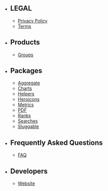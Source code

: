 
- ## LEGAL
    - [Privacy Policy](/docs/site-policy/main/zaimea-privacy-policies/policy)
    - [Terms](/docs/site-policy/main/zaimea-tos/terms)

- ## Products
    - [Groups](/docs/groups)

- ## Packages
    - [Aggregate](/docs/aggregate)
    - [Charts](/docs/charts)
    - [Helpers](/docs/helpers)
    - [Heroicons](/docs/heroicons)
    - [Metrics](/docs/metrics)
    - [PDF](/docs/pdf)
    - [Ranks](/docs/ranks)
    - [Searches](/docs/searches)
    - [Sluggable](/docs/sluggable)


- ## Frequently Asked Questions
    - [FAQ](/docs/faq)


- ## Developers
    - [Website](developers.zaimea.com)

